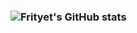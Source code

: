 ### ![Frityet's GitHub stats](https://github-readme-stats.vercel.app/api?username=Frityet&count_private=true&show_icons=true&theme=dark&show_owner=false)

